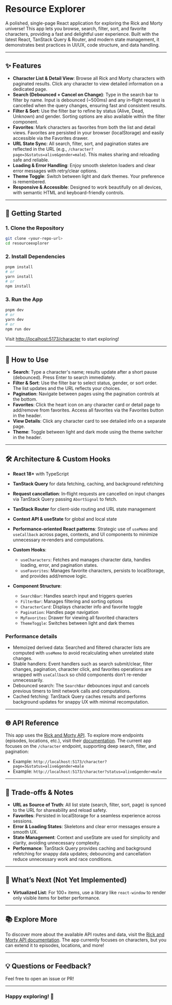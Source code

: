 # Resource Explorer

A polished, single-page React application for exploring the Rick and Morty universe! This app lets you browse, search, filter, sort, and favorite characters, providing a fast and delightful user experience. Built with the latest React, TanStack Query & Router, and modern state management, it demonstrates best practices in UI/UX, code structure, and data handling.

---

## ✨ Features

- **Character List & Detail View**: Browse all Rick and Morty characters with paginated results. Click any character to view detailed information on a dedicated page.
- **Search (Debounced + Cancel on Change)**: Type in the search bar to filter by name. Input is debounced (~500ms) and any in‑flight request is cancelled when the query changes, ensuring fast and consistent results.
- **Filter & Sort**: Use the filter bar to refine by status (Alive, Dead, Unknown) and gender. Sorting options are also available within the filter component.
- **Favorites**: Mark characters as favorites from both the list and detail views. Favorites are persisted in your browser (localStorage) and easily accessible via the Favorites drawer.
- **URL State Sync**: All search, filter, sort, and pagination states are reflected in the URL (e.g., `/character?page=3&status=alive&gender=male`). This makes sharing and reloading safe and reliable.
- **Loading & Error Handling**: Enjoy smooth skeleton loaders and clear error messages with retry/clear options.
- **Theme Toggle**: Switch between light and dark themes. Your preference is remembered.
- **Responsive & Accessible**: Designed to work beautifully on all devices, with semantic HTML and keyboard-friendly controls.

---

## 🚀 Getting Started

### 1. Clone the Repository

```sh
git clone <your-repo-url>
cd resourceexplorer
```

### 2. Install Dependencies

```sh
pnpm install
# or
yarn install
# or
npm install
```

### 3. Run the App

```sh
pnpm dev
# or
yarn dev
# or
npm run dev
```

Visit [http://localhost:5173/character](http://localhost:5173/character) to start exploring!

---

## 🧭 How to Use

- **Search**: Type a character's name; results update after a short pause (debounced). Press Enter to search immediately.
- **Filter & Sort**: Use the filter bar to select status, gender, or sort order. The list updates and the URL reflects your choices.
- **Pagination**: Navigate between pages using the pagination controls at the bottom.
- **Favorites**: Click the heart icon on any character card or detail page to add/remove from favorites. Access all favorites via the Favorites button in the header.
- **View Details**: Click any character card to see detailed info on a separate page.
- **Theme**: Toggle between light and dark mode using the theme switcher in the header.

---

## 🛠️ Architecture & Custom Hooks

- **React 18+** with TypeScript
- **TanStack Query** for data fetching, caching, and background refetching
- **Request cancellation**: In‑flight requests are cancelled on input changes via TanStack Query passing `AbortSignal` to fetch.
- **TanStack Router** for client-side routing and URL state management
- **Context API & useState** for global and local state
- **Performance‑oriented React patterns**: Strategic use of `useMemo` and `useCallback` across pages, contexts, and UI components to minimize unnecessary re‑renders and computations.
- **Custom Hooks**:

  - `useCharacters`: Fetches and manages character data, handles loading, error, and pagination states.
  - `useFavorites`: Manages favorite characters, persists to localStorage, and provides add/remove logic.

- **Component Structure**:
  - `SearchBar`: Handles search input and triggers queries
  - `FilterBar`: Manages filtering and sorting options
  - `CharacterCard`: Displays character info and favorite toggle
  - `Pagination`: Handles page navigation
  - `MyFavorites`: Drawer for viewing all favorited characters
  - `ThemeToggle`: Switches between light and dark themes

### Performance details

- Memoized derived data: Searched and filtered character lists are computed with `useMemo` to avoid recalculating when unrelated state changes.
- Stable handlers: Event handlers such as search submit/clear, filter changes, pagination, character click, and favorites operations are wrapped with `useCallback` so child components don’t re-render unnecessarily.
- Debounced search: The `SearchBar` debounces input and cancels previous timers to limit network calls and computations.
- Cached fetching: TanStack Query caches results and performs background updates for snappy UX with minimal recomputation.

---

## 🌐 API Reference

This app uses the [Rick and Morty API](https://rickandmortyapi.com/). To explore more endpoints (episodes, locations, etc.), visit their [documentation](https://rickandmortyapi.com/documentation). The current app focuses on the `/character` endpoint, supporting deep search, filter, and pagination:

- Example: `http://localhost:5173/character?page=3&status=alive&gender=male`
- Example: `http://localhost:5173/character?status=alive&gender=male`

---

## 📝 Trade-offs & Notes

- **URL as Source of Truth**: All list state (search, filter, sort, page) is synced to the URL for shareability and reload safety.
- **Favorites**: Persisted in localStorage for a seamless experience across sessions.
- **Error & Loading States**: Skeletons and clear error messages ensure a smooth UX.
- **State Management**: Context and useState are used for simplicity and clarity, avoiding unnecessary complexity.
- **Performance**: TanStack Query provides caching and background refetching for snappy data updates; debouncing and cancellation reduce unnecessary work and race conditions.

---

## 🧪 What’s Next (Not Yet Implemented)

- **Virtualized List**: For 100+ items, use a library like `react-window` to render only visible items for better performance.

---

## 📚 Explore More

To discover more about the available API routes and data, visit the [Rick and Morty API documentation](https://rickandmortyapi.com/documentation). The app currently focuses on characters, but you can extend it to episodes, locations, and more!

---

## 💡 Questions or Feedback?

Feel free to open an issue or PR!

---

### Happy exploring! 🚀
